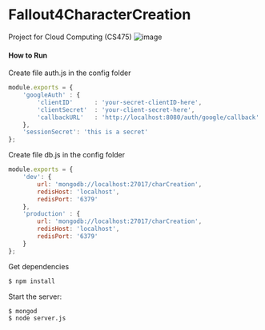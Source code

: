 # Fallout4CharacterCreation
Project for Cloud Computing (CS475)
![image](https://cloud.githubusercontent.com/assets/9221137/11495051/a98c48e4-97cd-11e5-89e5-fd67352f96ef.png)



#### How to Run
Create file auth.js in the config folder
```js
module.exports = {
    'googleAuth' : {
        'clientID'      : 'your-secret-clientID-here',
        'clientSecret'  : 'your-client-secret-here',
        'callbackURL'   : 'http://localhost:8080/auth/google/callback'
    },
    'sessionSecret': 'this is a secret'
};
```

Create file db.js in the config folder
```js
module.exports = {
    'dev': {
        url: 'mongodb://localhost:27017/charCreation',
        redisHost: 'localhost',
        redisPort: '6379'
    },
    'production' : {
        url: 'mongodb://localhost:27017/charCreation',
        redisHost: 'localhost',
        redisPort: '6379'
    }
};

```

Get dependencies
```bash
$ npm install
```

Start the server:
```bash
$ mongod
$ node server.js
```
